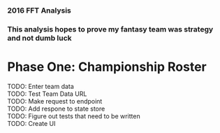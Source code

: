 ### 2016 FFT Analysis

<h3>This analysis hopes to prove my fantasy team was strategy and not dumb luck</h3>

<h1>Phase One: Championship Roster</h1>

TODO: Enter team data<br/>
TODO: Test Team Data URL<br/>
TODO: Make request to endpoint<br/>
TODO: Add respone to state store<br/>
TODO: Figure out tests that need to be written<br/>
TODO: Create UI<br/>
